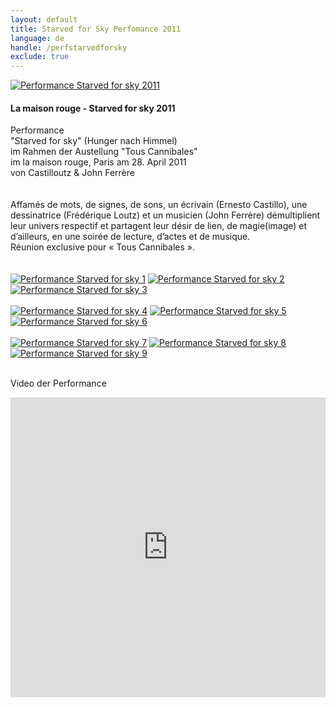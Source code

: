 ```yaml
---
layout: default
title: Starved for Sky Perfomance 2011
language: de
handle: /perfstarvedforsky
exclude: true
---
```


<a rel="lightbox" data-lightbox="example-1" href="/galeries/performance-starvedforsky/devant-starved-for-sky001-Ernesto-Castillo.jpg" title="Performance Starved for sky 2011"><img src="/galeries/performance-starvedforsky/devant-starved-for-sky001-Ernesto-Castillo.jpg" alt="Performance Starved for sky 2011" class="img-left"></a>
#### La maison rouge - Starved for sky 2011  
  
Performance  
"Starved for sky" (Hunger nach Himmel)  
im Rahmen der Austellung "Tous Cannibales"  
im la maison rouge, Paris  am  28. April 2011  
von Castilloutz & John Ferrère  
<br style="clear:both" />
<br style="clear:both" />
Affamés de mots, de signes, de sons, un écrivain (Ernesto Castillo), une dessinatrice (Frédérique Loutz) et un musicien (John Ferrère) démultiplient leur univers respectif et partagent leur désir de lien, de magie(image) et d’ailleurs, en une soirée de lecture, d’actes et de musique.  
Réunion exclusive pour « Tous Cannibales ».  
<br style="clear:both" />
<br style="clear:both" />
<a rel="lightbox" data-lightbox="example-1" href="/galeries/performance-starvedforsky/hungernachhimmel_Seite_16.jpg" title="Performance Starved for sky 1"><img src="/galeries/performance-starvedforsky/hungernachhimmel_Seite_16.jpg" alt="Performance Starved for sky 1" class="img-left3"></a>
<a rel="lightbox" data-lightbox="example-1" href="/galeries/performance-starvedforsky/hungernachhimmel_Seite_21.jpg" title="Performance Starved for sky 2"><img src="/galeries/performance-starvedforsky/hungernachhimmel_Seite_21.jpg" alt="Performance Starved for sky 2" class="img-left3"></a>
<a rel="lightbox" data-lightbox="example-1" href="/galeries/performance-starvedforsky/hungernachhimmel_Seite_13.jpg" title="Performance Starved for sky 3"><img src="/galeries/performance-starvedforsky/hungernachhimmel_Seite_13.jpg" alt="Performance Starved for sky 3" class="img-left3"></a>
<br style="clear:both" />
<br style="clear:both" />
<a rel="lightbox" data-lightbox="example-1" href="/galeries/performance-starvedforsky/hungernachhimmel_Seite_10.jpg" title="Performance Starved for sky 4"><img src="/galeries/performance-starvedforsky/hungernachhimmel_Seite_10.jpg" alt="Performance Starved for sky 4" class="img-left3"></a>
<a rel="lightbox" data-lightbox="example-1" href="/galeries/performance-starvedforsky/hungernachhimmel_Seite_40.jpg" title="Performance Starved for sky 5"><img src="/galeries/performance-starvedforsky/hungernachhimmel_Seite_40.jpg" alt="Performance Starved for sky 5" class="img-left3"></a>
<a rel="lightbox" data-lightbox="example-1" href="/galeries/performance-starvedforsky/hungernachhimmel_Seite_18.jpg" title="Performance Starved for sky 6"><img src="/galeries/performance-starvedforsky/hungernachhimmel_Seite_18.jpg" alt="Performance Starved for sky 6" class="img-left3"></a>
<br style="clear:both" />
<br style="clear:both" />
<a rel="lightbox" data-lightbox="example-1" href="/galeries/performance-starvedforsky/hungernachhimmel_Seite_31.jpg" title="Performance Starved for sky 7"><img src="/galeries/performance-starvedforsky/hungernachhimmel_Seite_31.jpg" alt="Performance Starved for sky 7" class="img-left3"></a>
<a rel="lightbox" data-lightbox="example-1" href="/galeries/performance-starvedforsky/hungernachhimmel_Seite_44.jpg" title="Performance Starved for sky 8"><img src="/galeries/performance-starvedforsky/hungernachhimmel_Seite_44.jpg" alt="Performance Starved for sky 8" class="img-left3"></a>
<a rel="lightbox" data-lightbox="example-1" href="/galeries/performance-starvedforsky/hungernachhimmel_Seite_47.jpg" title="Performance Starved for sky 9"><img src="/galeries/performance-starvedforsky/hungernachhimmel_Seite_47.jpg" alt="Performance Starved for sky 9" class="img-left3"></a>
<br style="clear:both" />
<br style="clear:both" />


Video der Performance  
  
<iframe width="100%" height="480" src="https://www.youtube.com/embed/AxC1yTTv6To?rel=0" frameborder="0" allowfullscreen></iframe>
